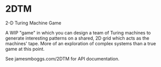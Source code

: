 # 2DTM
2-D Turing Machine Game

A WIP "game" in which you can design a team of Turing machines to generate interesting patterns on a shared, 2D grid which acts as the machines' tape. More of an exploration of complex systems than a true game at this point. 

See jamesmboggs.com/2DTM for API documentation.
